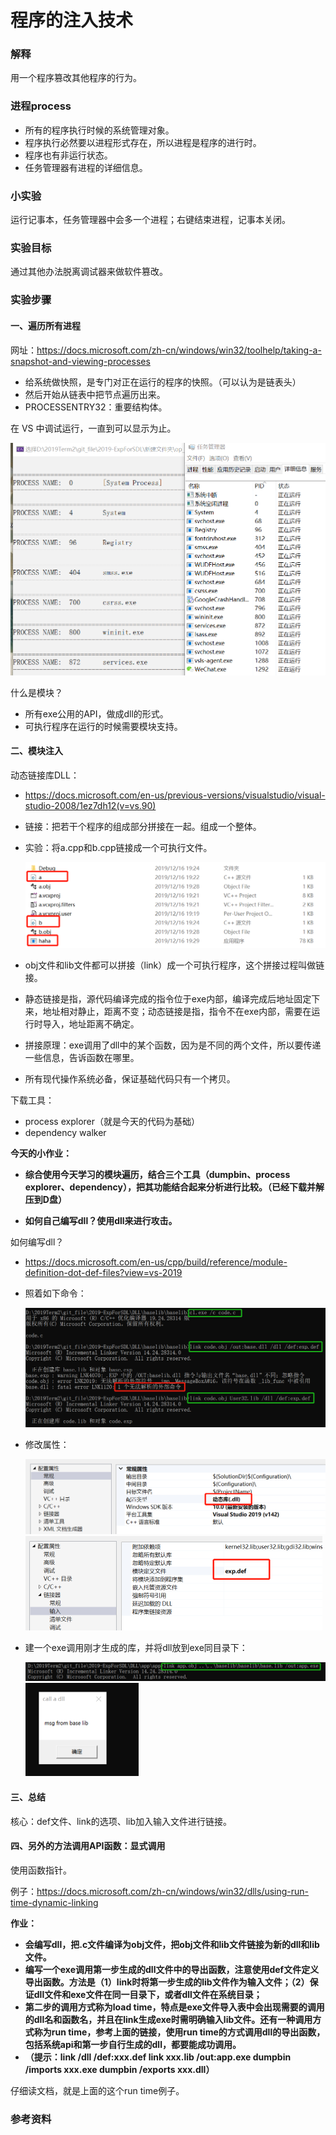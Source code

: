 # 程序的注入技术

### 解释

用一个程序篡改其他程序的行为。

### 进程process

- 所有的程序执行时候的系统管理对象。
- 程序执行必然要以进程形式存在，所以进程是程序的进行时。
- 程序也有非运行状态。
- 任务管理器有进程的详细信息。

### 小实验

运行记事本，任务管理器中会多一个进程；右键结束进程，记事本关闭。

### 实验目标

通过其他办法脱离调试器来做软件篡改。

### 实验步骤

#### 一、遍历所有进程

网址：https://docs.microsoft.com/zh-cn/windows/win32/toolhelp/taking-a-snapshot-and-viewing-processes

- 给系统做快照，是专门对正在运行的程序的快照。（可以认为是链表头）
- 然后开始从链表中把节点遍历出来。
- PROCESSENTRY32：重要结构体。

在 VS 中调试运行，一直到可以显示为止。

<img src="抓取进程和任务管理器.png" alt="抓取进程和任务管理器" style="zoom:50%;" />

什么是模块？

- 所有exe公用的API，做成dll的形式。
- 可执行程序在运行的时候需要模块支持。

#### 二、模块注入

动态链接库DLL：

- https://docs.microsoft.com/en-us/previous-versions/visualstudio/visual-studio-2008/1ez7dh12(v=vs.90)

- 链接：把若干个程序的组成部分拼接在一起。组成一个整体。

- 实验：将a.cpp和b.cpp链接成一个可执行文件。

  <img src="两cpp文件链接成exe.png" alt="两cpp文件链接成exe" style="zoom:50%;" />

- obj文件和lib文件都可以拼接（link）成一个可执行程序，这个拼接过程叫做链接。
- 静态链接是指，源代码编译完成的指令位于exe内部，编译完成后地址固定下来，地址相对静止，距离不变；动态链接是指，指令不在exe内部，需要在运行时导入，地址距离不确定。
- 拼接原理：exe调用了dll中的某个函数，因为是不同的两个文件，所以要传递一些信息，告诉函数在哪里。
- 所有现代操作系统必备，保证基础代码只有一个拷贝。

下载工具：

- process explorer（就是今天的代码为基础）
- dependency walker

**今天的小作业：**

- **综合使用今天学习的模块遍历，结合三个工具（dumpbin、process explorer、dependency），把其功能结合起来分析进行比较。（已经下载并解压到D盘）**

- **如何自己编写dll？使用dll来进行攻击。**

如何编写dll？

- https://docs.microsoft.com/en-us/cpp/build/reference/module-definition-dot-def-files?view=vs-2019

- 照着如下命令：

  <img src="得到dll.png" alt="得到dll" style="zoom:50%;" />

- 修改属性：

  <img src="改属性1.png" alt="改属性1" style="zoom:50%;" />

  <img src="改属性2.png" alt="改属性2" style="zoom:50%;" />

- 建一个exe调用刚才生成的库，并将dll放到exe同目录下：

  <img src="app和base链接.png" alt="app和base链接" style="zoom:50%;" />

  <img src="app成功！.png" alt="app成功！" style="zoom:50%;" />

#### 三、总结

核心：def文件、link的选项、lib加入输入文件进行链接。

#### 四、另外的方法调用API函数：显式调用

使用函数指针。

例子：https://docs.microsoft.com/zh-cn/windows/win32/dlls/using-run-time-dynamic-linking

**作业：**

- **会编写dll，把.c文件编译为obj文件，把obj文件和lib文件链接为新的dll和lib文件。**
- **编写一个exe调用第一步生成的dll文件中的导出函数，注意使用def文件定义导出函数。方法是（1）link时将第一步生成的lib文件作为输入文件；（2）保证dll文件和exe文件在同一目录下，或者dll文件在系统目录；**
- **第二步的调用方式称为load time，特点是exe文件导入表中会出现需要的调用的dll名和函数名，并且在link生成exe时需明确输入lib文件。还有一种调用方式称为run time，参考上面的链接，使用run time的方式调用dll的导出函数，包括系统api和第一步自行生成的dll，都要能成功调用。**
- **（提示：link /dll /def:xxx.def   link xxx.lib /out:app.exe   dumpbin /imports xxx.exe   dumpbin /exports xxx.dll）**

仔细读文档，就是上面的这个run time例子。







### 参考资料



